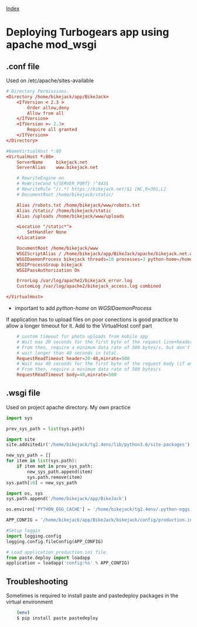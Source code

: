 [Index](index.html)

# Deploying Turbogears app using apache mod_wsgi

## .conf file

Used on /etc/apache/sites-available

```conf
# Directory Permissions.
<Directory /home/bikejack/app/BikeJack>
    <IfVersion < 2.3 >
        Order allow,deny
        Allow from all
    </IfVersion>
    <IfVersion >= 2.3>
        Require all granted
    </IfVersion>
</Directory>

#NameVirtualHost *:80
<VirtualHost *:80>
    ServerName     bikejack.net
    ServerAlias    www.bikejack.net

    # RewriteEngine on
    # ReWriteCond %{SERVER_PORT} !^443$
    # RewriteRule ^/(.*) https://bikejack.net/$1 [NC,R=301,L]
    # DocumentRoot /home/bikejack/static/

    Alias /robots.txt /home/bikejack/www/robots.txt
    Alias /static/ /home/bikejack/static
    Alias /uploads /home/bikejack/www/uploads

    <Location "/static*">
        SetHandler None
    </Location>

    DocumentRoot /home/bikejack/www
    WSGIScriptAlias / /home/bikejack/app/BikeJack/apache/bikejack.net.wsgi
    WSGIDaemonProcess bikejack threads=10 processes=3 python-home=/home/bikejack/tg2.4env
    WSGIProcessGroup bikejack
    WSGIPassAuthorization On

    ErrorLog /var/log/apache2/bikejack_error.log
    CustomLog /var/log/apache2/bikejack_access.log combined

</VirtualHost>
```

* important to add *python-home* on *WGSIDaemonProcess*

If application has to upload files on poor conections is good practice to allow a longer timeout for it.
Add to the VirtualHost conf part 

```conf
    # custom timeout for photo uploads from mobile app
    # Wait max 20 seconds for the first byte of the request line+headers
	# From then, require a minimum data rate of 500 bytes/s, but don't
	# wait longer than 40 seconds in total.
    RequestReadTimeout header=20-40,minrate=500
    # Wait max 40 seconds for the first byte of the request body (if any)
    # From then, require a minimum data rate of 500 bytes/s
    RequestReadTimeout body=40,minrate=500
```

## .wsgi file

Used on project apache directory. My own practice

```python
import sys

prev_sys_path = list(sys.path)

import site
site.addsitedir('/home/bikejack/tg2.4env/lib/python3.6/site-packages')

new_sys_path = []
for item in list(sys.path):
    if item not in prev_sys_path:
        new_sys_path.append(item)
        sys.path.remove(item)
sys.path[:0] = new_sys_path

import os, sys
sys.path.append('/home/bikejack/app/BikeJack')

os.environ['PYTHON_EGG_CACHE'] = '/home/bikejack/tg2.4env/.python-eggs'

APP_CONFIG = '/home/bikejack/app/BikeJack/bikejack/config/production.ini'

#Setup loggin
import logging.config
logging.config.fileConfig(APP_CONFIG)

# Load application production.ini file.
from paste.deploy import loadapp
application = loadapp('config:%s' % APP_CONFIG)
```

## Troubleshooting

Sometimes is required to install paste and pastedeploy packages in the virtual environment

```bash
    (env)
    $ pip install paste pastedeploy
```
